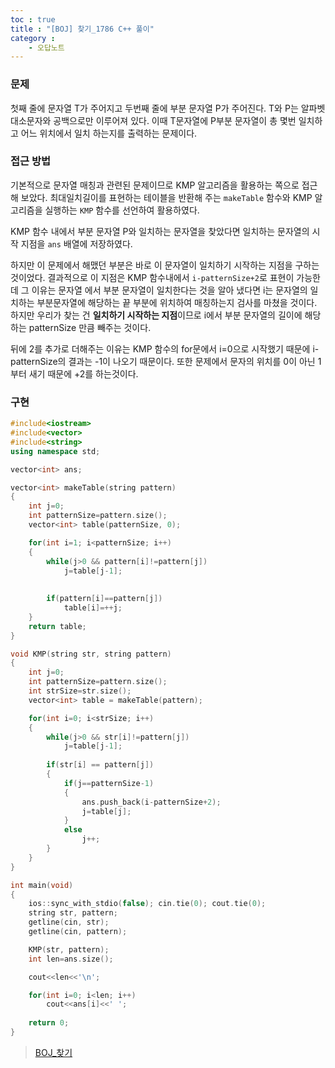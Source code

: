 ```yaml
---
toc : true
title : "[BOJ] 찾기_1786 C++ 풀이"
category :
    - 오답노트
---
```

### 문제
첫째 줄에 문자열 T가 주어지고 두번째 줄에 부분 문자열 P가 주어진다. T와 P는 알파벳 대소문자와 공백으로만 이루어져 있다. 이때 T문자열에 P부분 문자열이 총 몇번 일치하고 어느 위치에서 일치 하는지를 출력하는 문제이다.

### 접근 방법
기본적으로 문자열 매칭과 관련된 문제이므로 KMP 알고리즘을 활용하는 쪽으로 접근해 보았다. 최대일치길이를 표현하는 테이블을 반환해 주는 `makeTable` 함수와 KMP 알고리즘을 실행하는 `KMP` 함수를 선언하여 활용하였다. 

KMP 함수 내에서 부분 문자열 P와 일치하는 문자열을 찾았다면 일치하는 문자열의 시작 지점을 `ans` 배열에 저장하였다. 

하지만 이 문제에서 해맸던 부분은 바로 이 문자열이 일치하기 시작하는 지점을 구하는 것이었다. 결과적으로 이 지점은 KMP 함수내에서 `i-patternSize+2`로 표현이 가능한데 그 이유는 문자열 에서 부분 문자열이 일치한다는 것을 알아 냈다면 i는 문자열의 일치하는 부분문자열에 해당하는 끝 부분에 위치하여 매칭하는지 검사를 마쳤을 것이다. 하지만 우리가 찾는 건 **일치하기 시작하는 지점**이므로 i에서 부분 문자열의 길이에 해당하는 patternSize 만큼 빼주는 것이다.

뒤에 2를 추가로 더해주는 이유는 KMP 함수의 for문에서 i=0으로 시작했기 때문에 i-patternSize의 결과는 -1이 나오기 때문이다. 또한 문제에서 문자의 위치를 0이 아닌 1부터 새기 때문에 +2를 하는것이다.

### 구현

``` cpp
#include<iostream>
#include<vector>
#include<string>
using namespace std;

vector<int> ans;

vector<int> makeTable(string pattern)
{
    int j=0;
    int patternSize=pattern.size();
    vector<int> table(patternSize, 0);

    for(int i=1; i<patternSize; i++)
    {
        while(j>0 && pattern[i]!=pattern[j])
            j=table[j-1];
        
        
        if(pattern[i]==pattern[j])
            table[i]=++j;
    }
    return table;
}

void KMP(string str, string pattern)
{
    int j=0;
    int patternSize=pattern.size();
    int strSize=str.size();
    vector<int> table = makeTable(pattern);

    for(int i=0; i<strSize; i++)
    {
        while(j>0 && str[i]!=pattern[j])
            j=table[j-1];
        
        if(str[i] == pattern[j])
        {
            if(j==patternSize-1)
            {
                ans.push_back(i-patternSize+2);
                j=table[j];
            }
            else
                j++;
        }
    }
}

int main(void)
{
    ios::sync_with_stdio(false); cin.tie(0); cout.tie(0);
    string str, pattern;
    getline(cin, str);
    getline(cin, pattern);

    KMP(str, pattern);
    int len=ans.size();

    cout<<len<<'\n';

    for(int i=0; i<len; i++)
        cout<<ans[i]<<' ';
    
    return 0;
}
```

>[BOJ_찾기](https://www.acmicpc.net/problem/1786)